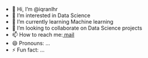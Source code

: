 - 👋 Hi, I’m @iqranlhr
- 👀 I’m interested in Data Science
- 🌱 I’m currently learning Machine learning
- 💞️ I’m looking to collaborate on Data Science projects
- 📫 How to reach me:<a href="iqranlhr@gmail.com"> mail </a>
- 😄 Pronouns: ...
- ⚡ Fun fact: ...

<!---
iqranlhr/iqranlhr is a ✨ special ✨ repository because its `README.md` (this file) appears on your GitHub profile.
You can click the Preview link to take a look at your changes.
--->
